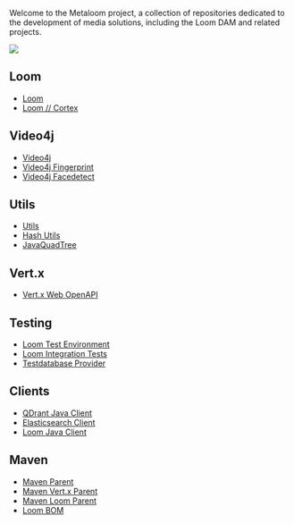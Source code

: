 Welcome to the Metaloom project, a collection of repositories dedicated to the development of media solutions, including the Loom DAM and related projects.

[![](https://dcbadge.vercel.app/api/server/3Dy2SxKUtw)](https://discord.gg/3Dy2SxKUtw)

## Loom

* [Loom](https://github.com/metaloom/loom)
* [Loom // Cortex](https://github.com/metaloom/loom-cortex)

## Video4j

* [Video4j](https://github.com/metaloom/video4j)
* [Video4j Fingerprint](https://github.com/metaloom/video4j-fingerprint)
* [Video4j Facedetect](https://github.com/metaloom/video4j-facedetect)

## Utils

* [Utils](https://github.com/metaloom/utils)
* [Hash Utils](https://github.com/metaloom/hash-utils)
* [JavaQuadTree](https://github.com/metaloom/JavaQuadTree)

## Vert.x

* [Vert.x Web OpenAPI](https://github.com/metaloom/vertx-web-openapi)

## Testing

* [Loom Test Environment](https://github.com/metaloom/loom-test-env)
* [Loom Integration Tests](https://github.com/metaloom/loom-integeration-test)
* [Testdatabase Provider](https://github.com/metaloom/testdatabase-provider)

## Clients

* [QDrant Java Client](https://github.com/metaloom/qdrant-java-client)
* [Elasticsearch Client](https://github.com/metaloom/elasticsearch-java-client)
* [Loom Java Client](https://github.com/metaloom/loom-java-client)

## Maven

* [Maven Parent](https://github.com/metaloom/maven-parent)
* [Maven Vert.x Parent](https://github.com/metaloom/maven-vertx-parent)
* [Maven Loom Parent](https://github.com/metaloom/maven-loom-parent)
* [Loom BOM](https://github.com/metaloom/loom-bom)
